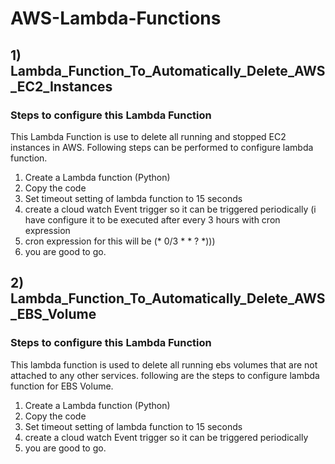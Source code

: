 # AWS-Lambda-Functions

## 1) Lambda_Function_To_Automatically_Delete_AWS_EC2_Instances

### Steps to configure this Lambda Function

This Lambda Function is use to delete all running and stopped EC2 instances in AWS. Following steps can be performed to configure lambda function.

1. Create a Lambda function (Python)
2. Copy the code
3. Set timeout setting of lambda function to 15 seconds
4. create a cloud watch Event trigger so it can be triggered periodically (i have configure it to be executed after every 3 hours with cron expression  
5. cron expression for this will be (* 0/3 * * ? *)))
6. you are good to go.

## 2) Lambda_Function_To_Automatically_Delete_AWS_EBS_Volume

### Steps to configure this Lambda Function

This lambda function is used to  delete all running ebs volumes that are not attached to any other services. 
following are the steps to configure lambda function for EBS Volume.

1. Create a Lambda function (Python)
2. Copy the code
3. Set timeout setting of lambda function to 15 seconds
4. create a cloud watch Event trigger so it can be triggered periodically 
6. you are good to go.


